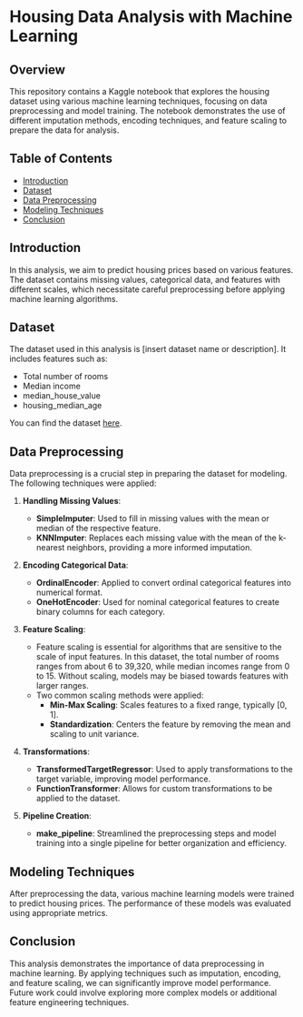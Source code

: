  # Housing Data Analysis with Machine Learning

## Overview
This repository contains a Kaggle notebook that explores the housing dataset using various machine learning techniques, focusing on data preprocessing and model training. The notebook demonstrates the use of different imputation methods, encoding techniques, and feature scaling to prepare the data for analysis.

## Table of Contents
- [Introduction](#introduction)
- [Dataset](#dataset)
- [Data Preprocessing](#data-preprocessing)
- [Modeling Techniques](#modeling-techniques)
- [Conclusion](#Conclusion)  
## Introduction
In this analysis, we aim to predict housing prices based on various features. The dataset contains missing values, categorical data, and features with different scales, which necessitate careful preprocessing before applying machine learning algorithms.

## Dataset
The dataset used in this analysis is [insert dataset name or description]. It includes features such as:
- Total number of rooms
- Median income
- median_house_value
- housing_median_age

You can find the dataset [here](https://www.kaggle.com/datasets/camnugent/california-housing-prices).

## Data Preprocessing
Data preprocessing is a crucial step in preparing the dataset for modeling. The following techniques were applied:

1. **Handling Missing Values**:
   - **SimpleImputer**: Used to fill in missing values with the mean or median of the respective feature.
   - **KNNImputer**: Replaces each missing value with the mean of the k-nearest neighbors, providing a more informed imputation.

2. **Encoding Categorical Data**:
   - **OrdinalEncoder**: Applied to convert ordinal categorical features into numerical format.
   - **OneHotEncoder**: Used for nominal categorical features to create binary columns for each category.

3. **Feature Scaling**:
   - Feature scaling is essential for algorithms that are sensitive to the scale of input features. In this dataset, the total number of rooms ranges from about 6 to 39,320, while median incomes range from 0 to 15. Without scaling, models may be biased towards features with larger ranges.
   - Two common scaling methods were applied:
     - **Min-Max Scaling**: Scales features to a fixed range, typically [0, 1].
     - **Standardization**: Centers the feature by removing the mean and scaling to unit variance.

4. **Transformations**:
   - **TransformedTargetRegressor**: Used to apply transformations to the target variable, improving model performance.
   - **FunctionTransformer**: Allows for custom transformations to be applied to the dataset.

5. **Pipeline Creation**:
   - **make_pipeline**: Streamlined the preprocessing steps and model training into a single pipeline for better organization and efficiency.

## Modeling Techniques
After preprocessing the data, various machine learning models were trained to predict housing prices. The performance of these models was evaluated using appropriate metrics.
 
## Conclusion
This analysis demonstrates the importance of data preprocessing in machine learning. By applying techniques such as imputation, encoding, and feature scaling, we can significantly improve model performance. Future work could involve exploring more complex models or additional feature engineering techniques.
  
